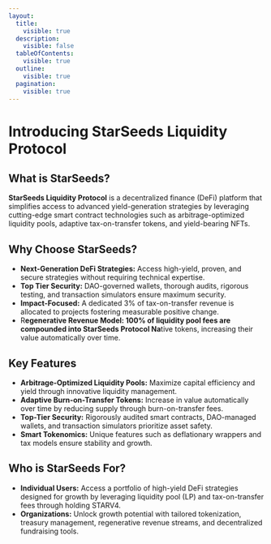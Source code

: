 ```yaml
---
layout:
  title:
    visible: true
  description:
    visible: false
  tableOfContents:
    visible: true
  outline:
    visible: true
  pagination:
    visible: true
---
```


# Introducing StarSeeds Liquidity Protocol

## What is StarSeeds?

**StarSeeds Liquidity Protocol** is a decentralized finance (DeFi) platform that simplifies access to advanced yield-generation strategies by leveraging cutting-edge smart contract technologies such as arbitrage-optimized liquidity pools, adaptive tax-on-transfer tokens, and yield-bearing NFTs.

## Why Choose StarSeeds?

* **Next-Generation DeFi Strategies:** Access high-yield, proven, and secure strategies without requiring technical expertise.
* **Top Tier Security:** DAO-governed wallets, thorough audits, rigorous testing, and transaction simulators ensure maximum security.
* **Impact-Focused:** A dedicated 3% of tax-on-transfer revenue is allocated to projects fostering measurable positive change.
* R**egenerative Revenue Model: 100% of liquidity pool fees are compounded into StarSeeds Protocol Na**tive tokens, increasing their value automatically over time.

## **Key Features**

* **Arbitrage-Optimized Liquidity Pools:** Maximize capital efficiency and yield through innovative liquidity management.
* **Adaptive Burn-on-Transfer Tokens:** Increase in value automatically over time by reducing supply through burn-on-transfer fees.
* **Top-Tier Security:** Rigorously audited smart contracts, DAO-managed wallets, and transaction simulators prioritize asset safety.
* **Smart Tokenomics:** Unique features such as deflationary wrappers and tax models ensure stability and growth.

## Who is StarSeeds For?

* **Individual Users:** Access a portfolio of high-yield DeFi strategies designed for growth by leveraging liquidity pool (LP) and tax-on-transfer fees through holding STARV4.
* **Organizations:** Unlock growth potential with tailored tokenization, treasury management, regenerative revenue streams, and decentralized fundraising tools.
